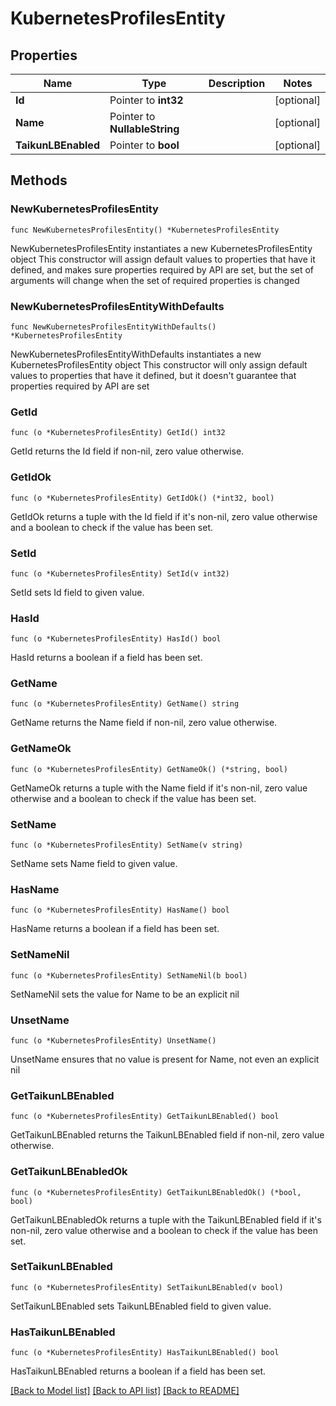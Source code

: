 # KubernetesProfilesEntity

## Properties

Name | Type | Description | Notes
------------ | ------------- | ------------- | -------------
**Id** | Pointer to **int32** |  | [optional] 
**Name** | Pointer to **NullableString** |  | [optional] 
**TaikunLBEnabled** | Pointer to **bool** |  | [optional] 

## Methods

### NewKubernetesProfilesEntity

`func NewKubernetesProfilesEntity() *KubernetesProfilesEntity`

NewKubernetesProfilesEntity instantiates a new KubernetesProfilesEntity object
This constructor will assign default values to properties that have it defined,
and makes sure properties required by API are set, but the set of arguments
will change when the set of required properties is changed

### NewKubernetesProfilesEntityWithDefaults

`func NewKubernetesProfilesEntityWithDefaults() *KubernetesProfilesEntity`

NewKubernetesProfilesEntityWithDefaults instantiates a new KubernetesProfilesEntity object
This constructor will only assign default values to properties that have it defined,
but it doesn't guarantee that properties required by API are set

### GetId

`func (o *KubernetesProfilesEntity) GetId() int32`

GetId returns the Id field if non-nil, zero value otherwise.

### GetIdOk

`func (o *KubernetesProfilesEntity) GetIdOk() (*int32, bool)`

GetIdOk returns a tuple with the Id field if it's non-nil, zero value otherwise
and a boolean to check if the value has been set.

### SetId

`func (o *KubernetesProfilesEntity) SetId(v int32)`

SetId sets Id field to given value.

### HasId

`func (o *KubernetesProfilesEntity) HasId() bool`

HasId returns a boolean if a field has been set.

### GetName

`func (o *KubernetesProfilesEntity) GetName() string`

GetName returns the Name field if non-nil, zero value otherwise.

### GetNameOk

`func (o *KubernetesProfilesEntity) GetNameOk() (*string, bool)`

GetNameOk returns a tuple with the Name field if it's non-nil, zero value otherwise
and a boolean to check if the value has been set.

### SetName

`func (o *KubernetesProfilesEntity) SetName(v string)`

SetName sets Name field to given value.

### HasName

`func (o *KubernetesProfilesEntity) HasName() bool`

HasName returns a boolean if a field has been set.

### SetNameNil

`func (o *KubernetesProfilesEntity) SetNameNil(b bool)`

 SetNameNil sets the value for Name to be an explicit nil

### UnsetName
`func (o *KubernetesProfilesEntity) UnsetName()`

UnsetName ensures that no value is present for Name, not even an explicit nil
### GetTaikunLBEnabled

`func (o *KubernetesProfilesEntity) GetTaikunLBEnabled() bool`

GetTaikunLBEnabled returns the TaikunLBEnabled field if non-nil, zero value otherwise.

### GetTaikunLBEnabledOk

`func (o *KubernetesProfilesEntity) GetTaikunLBEnabledOk() (*bool, bool)`

GetTaikunLBEnabledOk returns a tuple with the TaikunLBEnabled field if it's non-nil, zero value otherwise
and a boolean to check if the value has been set.

### SetTaikunLBEnabled

`func (o *KubernetesProfilesEntity) SetTaikunLBEnabled(v bool)`

SetTaikunLBEnabled sets TaikunLBEnabled field to given value.

### HasTaikunLBEnabled

`func (o *KubernetesProfilesEntity) HasTaikunLBEnabled() bool`

HasTaikunLBEnabled returns a boolean if a field has been set.


[[Back to Model list]](../README.md#documentation-for-models) [[Back to API list]](../README.md#documentation-for-api-endpoints) [[Back to README]](../README.md)


